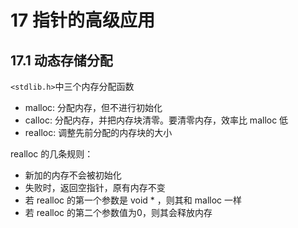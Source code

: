# 17 指针的高级应用

## 17.1 动态存储分配

`<stdlib.h>`中三个内存分配函数

- malloc: 分配内存，但不进行初始化
- calloc: 分配内存，并把内存块清零。要清零内存，效率比 malloc 低
- realloc: 调整先前分配的内存块的大小

realloc 的几条规则：

- 新加的内存不会被初始化
- 失败时，返回空指针，原有内存不变
- 若 realloc 的第一个参数是 void * ，则其和 malloc 一样
- 若 realloc 的第二个参数值为0，则其会释放内存
